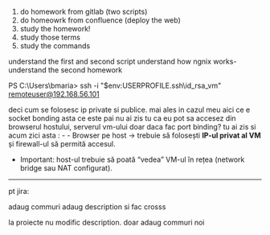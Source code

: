 1. do homework from gitlab (two scripts)
2. do homeowrk from confluence (deploy the web)
3. study the homework!
4. study those terms
5. study the commands


understand the first and second script
understand how ngnix works- understand the second homework





PS C:\Users\bmaria> ssh -i "$env:USERPROFILE\.ssh\id_rsa_vm" remoteuser@192.168.56.101



deci cum se folosesc ip private si publice. mai ales in cazul meu aici
ce e socket bonding asta
ce este 
pai nu ai zis tu ca eu pot sa accesez din browserul hostului, serverul vm-ului doar daca fac port binding? tu ai zis si acum zici asta : - - Browser pe host → trebuie să folosești **IP-ul privat al VM** și firewall-ul să permită accesul.
        
- Important: host-ul trebuie să poată “vedea” VM-ul în rețea (network bridge sau NAT configurat).










---

pt jira:


adaug commuri 
adaug description si fac crosss


la proiecte nu modific description. doar adaug commuri noi